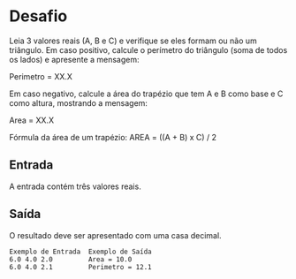 # Desafio

Leia 3 valores reais (A, B e C) e verifique se eles formam ou não um triângulo. Em caso positivo, calcule o perímetro do triângulo (soma de todos os lados) e apresente a mensagem:

Perimetro = XX.X

Em caso negativo, calcule a área do trapézio que tem A e B como base e C como altura, mostrando a mensagem:

Area = XX.X

Fórmula da área de um trapézio: AREA = ((A + B) x C) / 2

## Entrada
A entrada contém três valores reais.

## Saída
O resultado deve ser apresentado com uma casa decimal.

 
    Exemplo de Entrada	Exemplo de Saída
    6.0 4.0 2.0         Area = 10.0
    6.0 4.0 2.1         Perimetro = 12.1

    

    

